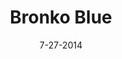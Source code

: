 ---
layout: showcase
title: "Bronko Blue"
newgrounds: https://www.newgrounds.com/portal/view/644217
website: http://bronko.bytecombo.com
date: "7-27-2014"
---